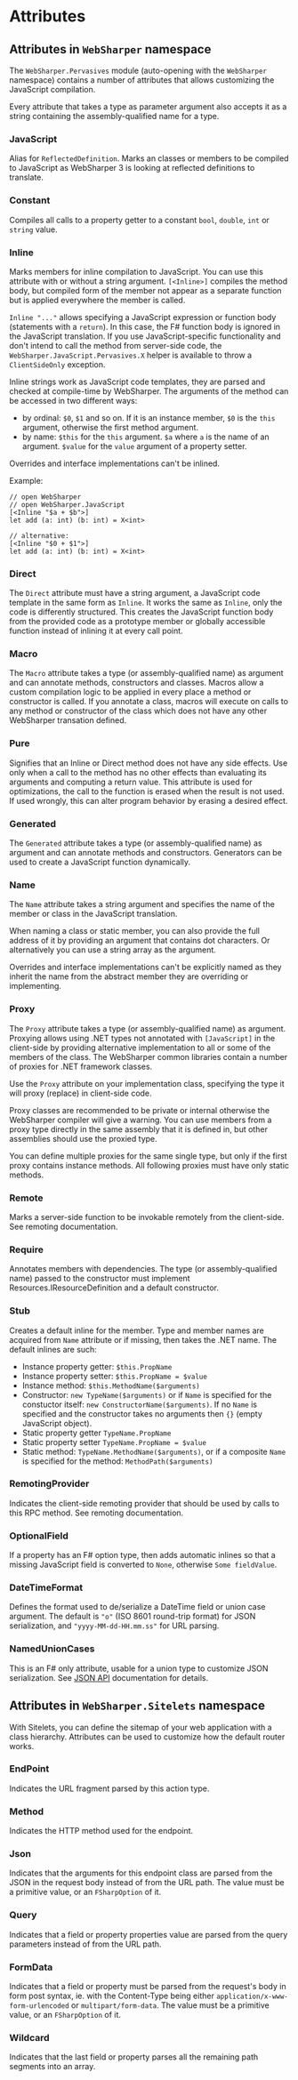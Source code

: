 # Attributes

## Attributes in `WebSharper` namespace

The `WebSharper.Pervasives` module (auto-opening with the `WebSharper` namespace) contains a number of attributes that allows customizing
the JavaScript compilation.

Every attribute that takes a type as parameter argument also accepts it as a string
containing the assembly-qualified name for a type.

### JavaScript

Alias for `ReflectedDefinition`.
Marks an classes or members to be compiled to JavaScript as WebSharper 3 is looking at reflected 
definitions to translate.

### Constant

Compiles all calls to a property getter to a constant `bool`, `double`, `int` or `string` value.

### Inline

Marks members for inline compilation to JavaScript.
You can use this attribute with or without a string argument.
`[<Inline>]` compiles the method body, but compiled form of the member not appear as a separate
function but is applied everywhere the member is called.

`Inline "..."` allows specifying a JavaScript expression or function body (statements with a `return`).
In this case, the F# function body is ignored in the JavaScript translation.
If you use JavaScript-specific functionality and don't intend to call the method from server-side code,
the `WebSharper.JavaScript.Pervasives.X` helper is available to throw a `ClientSideOnly` exception.

Inline strings work as JavaScript code templates, they are parsed and checked at compile-time by WebSharper.
The arguments of the method can be accessed in two different ways:

* by ordinal: `$0`, `$1` and so on. If it is an instance member, `$0` is the `this` argument, otherwise the first method argument.
* by name: `$this` for the `this` argument. `$a` where `a` is the name of an argument. `$value` for the `value` argument of a property setter.

Overrides and interface implementations can't be inlined.

Example:

    // open WebSharper
    // open WebSharper.JavaScript
    [<Inline "$a + $b">]
    let add (a: int) (b: int) = X<int>

    // alternative:
    [<Inline "$0 + $1">]
    let add (a: int) (b: int) = X<int>

### Direct

The `Direct` attribute must have a string argument, a JavaScript code template in the same form as `Inline`.
It works the same as `Inline`, only the code is differently structured.
This creates the JavaScript function body from the provided code as a prototype member or globally accessible function
instead of inlining it at every call point.

### Macro

The `Macro` attribute takes a type (or assembly-qualified name) as argument and can annotate methods, constructors and classes.
Macros allow a custom compilation logic to be applied in every place a method or constructor is called.
If you annotate a class, macros will execute on calls to any method or constructor of the class which does not
have any other WebSharper transation defined.

### Pure

Signifies that an Inline or Direct method does not have any side effects.
Use only when a call to the method has no other effects than evaluating its arguments and computing a return value.
This attribute is used for optimizations, the call to the function is erased when the result is not used.
If used wrongly, this can alter program behavior by erasing a desired effect.

### Generated

The `Generated` attribute takes a type (or assembly-qualified name) as argument and can annotate methods and constructors.
Generators can be used to create a JavaScript function dynamically. 

### Name

The `Name` attribute takes a string argument and specifies the name of the member or class in the
JavaScript translation.

When naming a class or static member, you can also provide the full address of it by providing
an argument that contains dot characters. Or alternatively you can use a string array as the argument.

Overrides and interface implementations can't be explicitly named as they inherit the name from
the abstract member they are overriding or implementing.

### Proxy

The `Proxy` attribute takes a type (or assembly-qualified name) as argument.
Proxying allows using .NET types not annotated with `[JavaScript]` in the client-side by
providing alternative implementation to all or some of the members of the class.
The WebSharper common libraries contain a number of proxies for .NET framework classes.

Use the `Proxy` attribute on your implementation class, specifying the type it will proxy (replace)
in client-side code.

Proxy classes are recommended to be private or internal otherwise the WebSharper compiler will give a warning.
You can use members from a proxy type directly in the same assembly that it is defined in, but other assemblies
should use the proxied type.

You can define multiple proxies for the same single type, but only if the first proxy contains instance methods.
All following proxies must have only static methods.

### Remote
Marks a server-side function to be invokable remotely from the client-side.
See remoting documentation.

### Require
Annotates members with dependencies. The type (or assembly-qualified name) passed to the constructor
must implement Resources.IResourceDefinition and a default constructor.

### Stub
Creates a default inline for the member.
Type and member names are acquired from `Name` attribute or if missing, then takes the .NET name.
The default inlines are such:

* Instance property getter: `$this.PropName`
* Instance property setter: `$this.PropName = $value`
* Instance method: `$this.MethodName($arguments)`
* Constructor: `new TypeName($arguments)` or if `Name` is specified for the constuctor itself: `new ConstructorName($arguments)`.
If no `Name` is specified and the constructor takes no arguments then `{}` (empty JavaScript object).
* Static property getter `TypeName.PropName`
* Static property setter `TypeName.PropName = $value`
* Static method: `TypeName.MethodName($arguments)`, or if a composite `Name` is specified for the method: `MethodPath($arguments)`

### RemotingProvider
Indicates the client-side remoting provider that should be used by calls to this RPC method.
See remoting documentation.

### OptionalField
If a property has an F# option type, then adds automatic inlines 
so that a missing JavaScript field is converted to `None`, otherwise `Some fieldValue`.

### DateTimeFormat
Defines the format used to de/serialize a DateTime field or union case argument.
The default is `"o"` (ISO 8601 round-trip format) for JSON serialization,
and `"yyyy-MM-dd-HH.mm.ss"` for URL parsing.

### NamedUnionCases
This is an F# only attribute, usable for a union type to customize JSON serialization.
See [JSON API](http://websharper.com/docs/json) documentation for details.

## Attributes in `WebSharper.Sitelets` namespace

With Sitelets, you can define the sitemap of your web application with a class hierarchy.
Attributes can be used to customize how the default router works.

### EndPoint
Indicates the URL fragment parsed by this action type.

### Method
Indicates the HTTP method used for the endpoint.

### Json
Indicates that the arguments for this endpoint class are parsed from the JSON in the request
body instead of from the URL path.
The value must be a primitive value, or an `FSharpOption` of it.

### Query
Indicates that a field or property properties value are parsed from the query parameters instead of from the URL path.

### FormData
Indicates that a field or property must be parsed from the request's body in 
form post syntax, ie. with the Content-Type being either `application/x-www-form-urlencoded` or `multipart/form-data`.
The value must be a primitive value, or an `FSharpOption` of it.

### Wildcard
Indicates that the last field or property parses all the remaining
path segments into an array.

